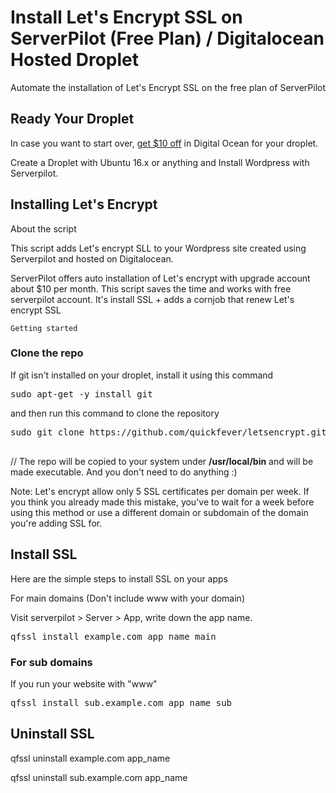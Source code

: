 # Install Let's Encrypt SSL on ServerPilot (Free Plan) / Digitalocean Hosted Droplet

Automate the installation of Let's Encrypt SSL on the free plan of ServerPilot





## Ready Your Droplet

In case you want to start over, [get $10 off](http://digitalocean.com/) in Digital Ocean for your droplet.

Create a Droplet with Ubuntu 16.x or anything and Install Wordpress with Serverpilot.

## Installing Let's Encrypt

About the script



This script adds Let's encrypt SLL to your Wordpress site created using Serverpilot and hosted on Digitalocean.

ServerPilot offers auto installation of Let's encrypt with upgrade account about $10 per month. This script saves the time and works with free serverpilot account. It's install SSL + adds a cornjob that renew Let's encrypt SSL

<code>Getting started</code>

### Clone the repo

If git isn't installed on your droplet, install it using this command

<pre>sudo apt-get -y install git</pre>

and then run this command to clone the repository

<pre>sudo git clone https://github.com/quickfever/letsencrypt.git && cd letsencrypt && sudo mv sple.sh /usr/local/bin/qfssl && sudo chmod +x /usr/local/bin/qfssl

</pre>

// The repo will be copied to your system under **/usr/local/bin** and will be made executable. And you don't need to do anything :)



Note: Let's encrypt allow only 5 SSL certificates per domain per week. If you think you already made this mistake, you've to wait for a week before using this method or use a different domain or subdomain of the domain you're adding SSL for.



## Install SSL

Here are the simple steps to install SSL on your apps

For main domains (Don't include www with your domain)

Visit serverpilot > Server > App, write down the app name.

<pre>qfssl install example.com app_name main</pre>

### For sub domains

If you run your website with "www"

<pre>qfssl install sub.example.com app_name sub</pre>



## Uninstall SSL



qfssl uninstall example.com app_name

qfssl uninstall sub.example.com app_name
